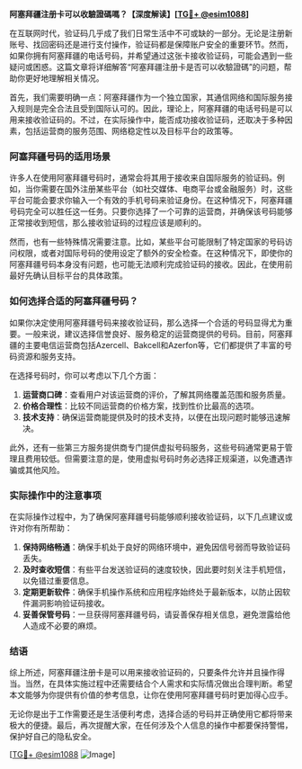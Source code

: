 **阿塞拜疆注册卡可以收驗證碼嗎？【深度解读】[[TG💪+ @esim1088](https://t.me/s/esim1088)]**

在互联网时代，验证码几乎成了我们日常生活中不可或缺的一部分。无论是注册新账号、找回密码还是进行支付操作，验证码都是保障账户安全的重要环节。然而，如果你拥有阿塞拜疆的电话号码，并希望通过这张卡接收验证码，可能会遇到一些疑问或困惑。这篇文章将详细解答“阿塞拜疆注册卡是否可以收驗證碼”的问题，帮助你更好地理解相关情况。

首先，我们需要明确一点：阿塞拜疆作为一个独立国家，其通信网络和国际服务接入规则是完全合法且受到国际认可的。因此，理论上，阿塞拜疆的电话号码是可以用来接收验证码的。不过，在实际操作中，能否成功接收验证码，还取决于多种因素，包括运营商的服务范围、网络稳定性以及目标平台的政策等。

### 阿塞拜疆号码的适用场景

许多人在使用阿塞拜疆号码时，通常会将其用于接收来自国际服务的验证码。例如，当你需要在国外注册某些平台（如社交媒体、电商平台或金融服务）时，这些平台可能会要求你输入一个有效的手机号码来验证身份。在这种情况下，阿塞拜疆号码完全可以胜任这一任务。只要你选择了一个可靠的运营商，并确保该号码能够正常接收到短信，那么接收验证码的过程应该是顺利的。

然而，也有一些特殊情况需要注意。比如，某些平台可能限制了特定国家的号码访问权限，或者对国际号码的使用设定了额外的安全检查。在这种情况下，即使你的阿塞拜疆号码本身没有问题，也可能无法顺利完成验证码的接收。因此，在使用前最好先确认目标平台的具体政策。

### 如何选择合适的阿塞拜疆号码？

如果你决定使用阿塞拜疆号码来接收验证码，那么选择一个合适的号码显得尤为重要。一般来说，建议选择信誉良好、服务稳定的运营商提供的号码。目前，阿塞拜疆的主要电信运营商包括Azercell、Bakcell和Azerfon等，它们都提供了丰富的号码资源和服务支持。

在选择号码时，你可以考虑以下几个方面：

1. **运营商口碑**：查看用户对该运营商的评价，了解其网络覆盖范围和服务质量。
2. **价格合理性**：比较不同运营商的价格方案，找到性价比最高的选项。
3. **技术支持**：确保运营商能提供及时的技术支持，以便在出现问题时能够迅速解决。

此外，还有一些第三方服务提供商专门提供虚拟号码服务，这些号码通常更易于管理且费用较低。但需要注意的是，使用虚拟号码时务必选择正规渠道，以免遭遇诈骗或其他风险。

### 实际操作中的注意事项

在实际操作过程中，为了确保阿塞拜疆号码能够顺利接收验证码，以下几点建议或许对你有所帮助：

1. **保持网络畅通**：确保手机处于良好的网络环境中，避免因信号弱而导致验证码丢失。
2. **及时查收短信**：有些平台发送验证码的速度较快，因此要时刻关注手机短信，以免错过重要信息。
3. **定期更新软件**：确保手机操作系统和应用程序始终处于最新版本，以防止因软件漏洞影响验证码接收。
4. **妥善保管号码**：一旦获得阿塞拜疆号码，请妥善保存相关信息，避免泄露给他人造成不必要的麻烦。

### 结语

综上所述，阿塞拜疆注册卡是可以用来接收验证码的，只要条件允许并且操作得当。当然，在具体实施过程中还需要结合个人需求和实际情况做出合理判断。希望本文能够为你提供有价值的参考信息，让你在使用阿塞拜疆号码时更加得心应手。

无论你是出于工作需要还是生活便利考虑，选择合适的号码并正确使用它都将带来极大的便捷。最后，再次提醒大家，在任何涉及个人信息的操作中都要保持警惕，保护好自己的隐私安全。

[[TG💪+ @esim1088](https://t.me/s/esim1088) ![Image](https://i.postimg.cc/4NQfJmqS/Snipaste-2025-05-13-00-14-12.png)]